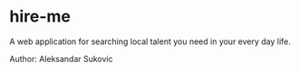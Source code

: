 # hire-me
A web application for searching local talent you need in your every day life.

Author: Aleksandar Sukovic
